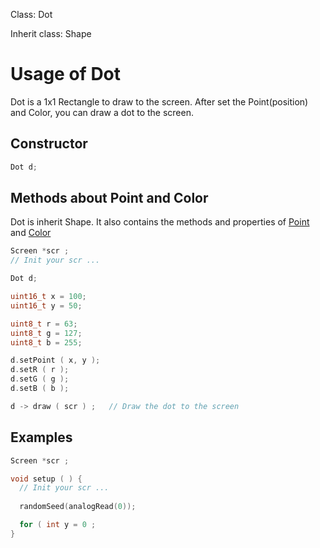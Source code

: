 Class: Dot

Inherit class: Shape

# Usage of Dot

Dot is a 1x1 Rectangle to draw to the screen.
After set the Point(position) and Color, you can draw a dot to the screen.

## Constructor

```cpp
Dot d;
```

## Methods about Point and Color
Dot is inherit Shape. It also contains the methods and properties of [Point](/md/PointUsage.md) and [Color](/md/ColorUsage.md)

```cpp
Screen *scr ;
// Init your scr ...

Dot d;

uint16_t x = 100;
uint16_t y = 50;

uint8_t r = 63;
uint8_t g = 127;
uint8_t b = 255;

d.setPoint ( x, y );
d.setR ( r );
d.setG ( g );
d.setB ( b );

d -> draw ( scr ) ;   // Draw the dot to the screen
```

## Examples
```cpp
Screen *scr ;

void setup ( ) {
  // Init your scr ...
  
  randomSeed(analogRead(0));

  for ( int y = 0 ;
}


```
